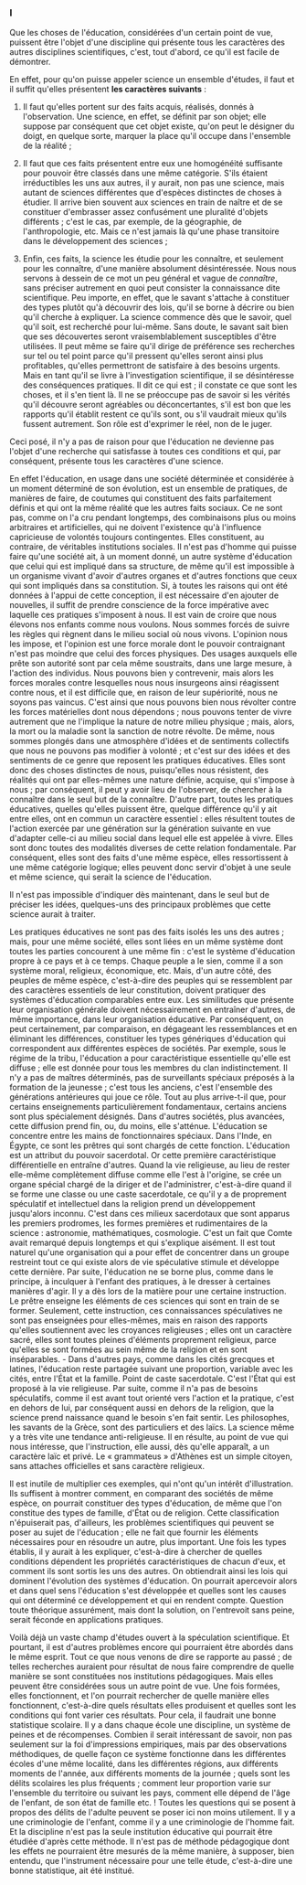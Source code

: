 
### I

Que les choses de l'éducation, considérées d'un certain point de vue, puissent être l'objet d'une discipline qui présente tous les caractères des autres disciplines scientifiques, c'est, tout d'abord, ce qu'il est facile de démontrer.

En effet, pour qu'on puisse appeler science un ensemble d'études, il faut et il suffit qu'elles présentent **les caractères suivants** :

1. Il faut qu'elles portent sur des faits acquis, réalisés, donnés à l'observation. Une science, en effet, se définit par son objet; elle suppose par conséquent que cet objet existe, qu'on peut le désigner du doigt, en quelque sorte, marquer la place qu'il occupe dans l'ensemble de la réalité ;

2. Il faut que ces faits présentent entre eux une homogénéité suffisante pour pouvoir être classés dans une même catégorie. S'ils étaient irréductibles les uns aux autres, il y aurait, non pas une science, mais autant de sciences différentes que d'espèces distinctes de choses à étudier. Il arrive bien souvent aux sciences en train de naître et de se constituer d'embrasser assez confusément une pluralité d'objets différents ; c'est le cas, par exemple, de la géographie, de l'anthropologie, etc. Mais ce n'est jamais là qu'une phase transitoire dans le développement des sciences ;

3. Enfin, ces faits, la science les étudie pour les connaître, et seulement pour les connaître, d'une manière absolument désintéressée. Nous nous servons à dessein de ce mot un peu général et vague de *connaître*, sans préciser autrement en quoi peut consister la connaissance dite scientifique. Peu importe, en effet, que le savant s'attache à constituer des types plutôt qu'à découvrir des lois, qu'il se borne à décrire ou bien qu'il cherche à expliquer. La science commence dès que le savoir, quel qu'il soit, est recherché pour lui-même. Sans doute, le savant sait bien que ses découvertes seront vraisemblablement susceptibles d'être utilisées. Il peut même se faire qu'il dirige de préférence ses recherches sur tel ou tel point parce qu'il pressent qu'elles seront ainsi plus profitables, qu'elles permettront de satisfaire à des besoins urgents. Mais en tant qu'il se livre à l'investigation scientifique, il se désintéresse des conséquences pratiques. Il dit ce qui est ; il constate ce que sont les choses, et il s'en tient là. Il ne se préoccupe pas de savoir si les vérités qu'il découvre seront agréables ou déconcertantes, s'il est bon que les rapports qu'il établit restent ce qu'ils sont, ou s'il vaudrait mieux qu'ils fussent autrement. Son rôle est d'exprimer le réel, non de le juger.

Ceci posé, il n'y a pas de raison pour que l'éducation ne devienne pas l'objet d'une recherche qui satisfasse à toutes ces conditions et qui, par conséquent, présente tous les caractères d'une science.

En effet l'éducation, en usage dans une société déterminée et considérée à un moment déterminé de son évolution, est un ensemble de pratiques, de manières de faire, de coutumes qui constituent des faits parfaitement définis et qui ont la même réalité que les autres faits sociaux. Ce ne sont pas, comme on l'a cru pendant longtemps, des combinaisons plus ou moins arbitraires et artificielles, qui ne doivent l'existence qu'à l'influence capricieuse de volontés toujours contingentes. Elles constituent, au contraire, de véritables institutions sociales. Il n'est pas d'homme qui puisse faire qu'une société ait, à un moment donné, un autre système d'éducation que celui qui est impliqué dans sa structure, de même qu'il est impossible à un organisme vivant d'avoir d'autres organes et d'autres fonctions que ceux qui sont impliqués dans sa constitution. Si, à toutes les raisons qui ont été données à l'appui de cette conception, il est nécessaire d'en ajouter de nouvelles, il suffit de prendre conscience de la force impérative avec laquelle ces pratiques s'imposent à nous. Il est vain de croire que nous élevons nos enfants comme nous voulons. Nous sommes forcés de suivre les règles qui règnent dans le milieu social où nous vivons. L'opinion nous les impose, et l'opinion est une force morale dont le pouvoir contraignant n'est pas moindre que celui des forces physiques. Des usages auxquels elle prête son autorité sont par cela même soustraits, dans une large mesure, à l'action des individus. Nous pouvons bien y contrevenir, mais alors les forces morales contre lesquelles nous nous insurgeons ainsi réagissent contre nous, et il est difficile que, en raison de leur supériorité, nous ne soyons pas vaincus. C'est ainsi que nous pouvons bien nous révolter contre les forces matérielles dont nous dépendons ; nous pouvons tenter de vivre autrement que ne l'implique la nature de notre milieu physique ; mais, alors, la mort ou la maladie sont la sanction de notre révolte. De même, nous sommes plongés dans une atmosphère d'idées et de sentiments collectifs que nous ne pouvons pas modifier à volonté ; et c'est sur des idées et des sentiments de ce genre que reposent les pratiques éducatives. Elles sont donc des choses distinctes de nous, puisqu'elles nous résistent, des réalités qui ont par elles-mêmes une nature définie, acquise, qui s'impose à nous ; par conséquent, il peut y avoir lieu de l'observer, de chercher à la connaître dans le seul but de la connaître. D'autre part, toutes les pratiques éducatives, quelles qu'elles puissent être, quelque différence qu'il y ait entre elles, ont en commun un caractère essentiel : elles résultent toutes de l'action exercée par une génération sur la génération suivante en vue d'adapter celle-ci au milieu social dans lequel elle est appelée à vivre. Elles sont donc toutes des modalités diverses de cette relation fondamentale. Par conséquent, elles sont des faits d'une même espèce, elles ressortissent à une même catégorie logique; elles peuvent donc servir d'objet à une seule et même science, qui serait la science de l'éducation.

Il n'est pas impossible d'indiquer dès maintenant, dans le seul but de préciser les idées, quelques-uns des principaux problèmes que cette science aurait à traiter.

Les pratiques éducatives ne sont pas des faits isolés les uns des autres ; mais, pour une même société, elles sont liées en un même système dont toutes les parties concourent à une même fin : c'est le système d'éducation propre à ce pays et à ce temps. Chaque peuple a le sien, comme il a son système moral, religieux, économique, etc. Mais, d'un autre côté, des peuples de même espèce, c'est-à-dire des peuples qui se ressemblent par des caractères essentiels de leur constitution, doivent pratiquer des systèmes d'éducation comparables entre eux. Les similitudes que présente leur organisation générale doivent nécessairement en entraîner d'autres, de même importance, dans leur organisation éducative. Par conséquent, on peut certainement, par comparaison, en dégageant les ressemblances et en éliminant les différences, constituer les types génériques d'éducation qui correspondent aux différentes espèces de sociétés. Par exemple, sous le régime de la tribu, l'éducation a pour caractéristique essentielle qu'elle est diffuse ; elle est donnée pour tous les membres du clan indistinctement. Il n'y a pas de maîtres déterminés, pas de surveillants spéciaux préposés à la formation de la jeunesse ; c'est tous les anciens, c'est l'ensemble des générations antérieures qui joue ce rôle. Tout au plus arrive-t-il que, pour certains enseignements particulièrement fondamentaux, certains anciens sont plus spécialement désignés. Dans d'autres sociétés, plus avancées, cette diffusion prend fin, ou, du moins, elle s'atténue. L'éducation se concentre entre les mains de fonctionnaires spéciaux. Dans l'Inde, en Égypte, ce sont les prêtres qui sont chargés de cette fonction. L'éducation est un attribut du pouvoir sacerdotal. Or cette première caractéristique différentielle en entraîne d'autres. Quand la vie religieuse, au lieu de rester elle-même complètement diffuse comme elle l'est à l'origine, se crée un organe spécial chargé de la diriger et de l'administrer, c'est-à-dire quand il se forme une classe ou une caste sacerdotale, ce qu'il y a de proprement spéculatif et intellectuel dans la religion prend un développement jusqu'alors inconnu. C'est dans ces milieux sacerdotaux que sont apparus les premiers prodromes, les formes premières et rudimentaires de la science : astronomie, mathématiques, cosmologie. C'est un fait que Comte avait remarqué depuis longtemps et qui s'explique aisément. Il est tout naturel qu'une organisation qui a pour effet de concentrer dans un groupe restreint tout ce qui existe alors de vie spéculative stimule et développe cette dernière. Par suite, l'éducation ne se borne plus, comme dans le principe, à inculquer à l'enfant des pratiques, à le dresser à certaines manières d'agir. Il y a dès lors de la matière pour une certaine instruction. Le prêtre enseigne les éléments de ces sciences qui sont en train de se former. Seulement, cette instruction, ces connaissances spéculatives ne sont pas enseignées pour elles-mêmes, mais en raison des rapports qu'elles soutiennent avec les croyances religieuses ; elles ont un caractère sacré, elles sont toutes pleines d'éléments proprement religieux, parce qu'elles se sont formées au sein même de la religion et en sont inséparables. - Dans d'autres pays, comme dans les cités grecques et latines, l'éducation reste partagée suivant une proportion, variable avec les cités, entre l'État et la famille. Point de caste sacerdotale. C'est l'État qui est proposé à la vie religieuse. Par suite, comme il n'a pas de besoins spéculatifs, comme il est avant tout orienté vers l'action et la pratique, c'est en dehors de lui, par conséquent aussi en dehors de la religion, que la science prend naissance quand le besoin s'en fait sentir. Les philosophes, les savants de la Grèce, sont des particuliers et des laïcs. La science même y a très vite une tendance anti-religieuse. Il en résulte, au point de vue qui nous intéresse, que l'instruction, elle aussi, dès qu'elle apparaît, a un caractère laïc et privé. Le « grammateus » d'Athènes est un simple citoyen, sans attaches officielles et sans caractère religieux.

Il est inutile de multiplier ces exemples, qui n'ont qu'un intérêt d'illustration. Ils suffisent à montrer comment, en comparant des sociétés de même espèce, on pourrait constituer des types d'éducation, de même que l'on constitue des types de famille, d'État ou de religion. Cette classification n'épuiserait pas, d'ailleurs, les problèmes scientifiques qui peuvent se poser au sujet de l'éducation ; elle ne fait que fournir les éléments nécessaires pour en résoudre un autre, plus important. Une fois les types établis, il y aurait à les expliquer, c'est-à-dire à chercher de quelles conditions dépendent les propriétés caractéristiques de chacun d'eux, et comment ils sont sortis les uns des autres. On obtiendrait ainsi les lois qui dominent l'évolution des systèmes d'éducation. On pourrait apercevoir alors et dans quel sens l'éducation s'est développée et quelles sont les causes qui ont déterminé ce développement et qui en rendent compte. Question toute théorique assurément, mais dont la solution, on l'entrevoit sans peine, serait féconde en applications pratiques.

Voilà déjà un vaste champ d'études ouvert à la spéculation scientifique. Et pourtant, il est d'autres problèmes encore qui pourraient être abordés dans le même esprit. Tout ce que nous venons de dire se rapporte au passé ; de telles recherches auraient pour résultat de nous faire comprendre de quelle manière se sont constituées nos institutions pédagogiques. Mais elles peuvent être considérées sous un autre point de vue. Une fois formées, elles fonctionnent, et l'on pourrait rechercher de quelle manière elles fonctionnent, c'est-à-dire quels résultats elles produisent et quelles sont les conditions qui font varier ces résultats. Pour cela, il faudrait une bonne statistique scolaire. Il y a dans chaque école une discipline, un système de peines et de récompenses. Combien il serait intéressant de savoir, non pas seulement sur la foi d'impressions empiriques, mais par des observations méthodiques, de quelle façon ce système fonctionne dans les différentes écoles d'une même localité, dans les différentes régions, aux différents moments de l'année, aux différents moments de la journée ; quels sont les délits scolaires les plus fréquents ; comment leur proportion varie sur l'ensemble du territoire ou suivant les pays, comment elle dépend de l'âge de l'enfant, de son état de famille etc. ! Toutes les questions qui se posent à propos des délits de l'adulte peuvent se poser ici non moins utilement. Il y a une criminologie de l'enfant, comme il y a une criminologie de l'homme fait. Et la discipline n'est pas la seule institution éducative qui pourrait être étudiée d'après cette méthode. Il n'est pas de méthode pédagogique dont les effets ne pourraient être mesurés de la même manière, à supposer, bien entendu, que l'instrument nécessaire pour une telle étude, c'est-à-dire une bonne statistique, ait été institué.
